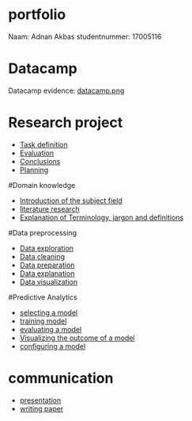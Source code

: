 # portfolio
Naam: Adnan Akbas
studentnummer: 17005116

# Datacamp
 Datacamp evidence: [datacamp.png](evidence/images/datacamp.PNG)

# Research project
- [Task definition](topics/research_project/task_definition.md)
- [Evaluation](topics/research_project/evaluation.md)
- [Conclusions](topics/research_project/conclusions.md)
- [Planning](topics/research_project/planning.md)

#Domain knowledge
- [Introduction of the subject field](topics/domain_knowledge/introduction_of_the_subject_field.md)
- [literature research](topics/domain_knowledge/literature_research.md)    
- [Explanation of Terminology, jargon and definitions](topics/domain_knowledge/explanation_of_terminology_jargon_and_definitions.md)

#Data preprocessing
- [Data exploration](topics/data_preprocessing/data_exploration.md)
- [Data cleaning](topics/data_preprocessing/data_cleaning.md)
- [Data preparation](topics/data_preprocessing/data_preparation.md)
- [Data explanation](topics/data_preprocessing/data_explanation.md)
- [Data visualization](topics/data_preprocessing/data_visualization.md)

#Predictive Analytics
- [selecting a model](topics/predictive_analytics/selecting_a_model.md)
- [training model](topics/predictive_analytics/training_model.md)
- [evaluating a model](topics/predictive_analytics/evaluating_a_model.md)
- [Visualizing the outcome of a model](topics/predictive_analytics/visualizing_the_outcome_of_a_model.md)
- [configuring a model](topics/predictive_analytics/configuring_a_model.md)

# communication
- [presentation](topics/communication/presentation.md)
- [writing paper](topics/communication/writing_paper.md)